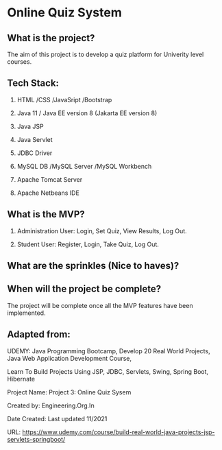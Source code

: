 # Online Quiz System 

## What is the project? 

The aim of this project is to develop a quiz platform for Univerity level courses.

## Tech Stack:

1. HTML /CSS /JavaSript /Bootstrap

2. Java 11 / Java EE version 8 (Jakarta EE version 8)

3. Java JSP

4. Java Servlet

5. JDBC Driver

6. MySQL DB /MySQL Server /MySQL Workbench

7. Apache Tomcat Server

8. Apache Netbeans IDE


## What is the MVP?

1. Administration User: Login, Set Quiz, View Results, Log Out.

2. Student User: Register, Login, Take Quiz, Log Out.

## What are the sprinkles (Nice to haves)? 

## When will the project be complete? 

The project will be complete once all the MVP features have been implemented.


## Adapted from:


UDEMY: Java Programming Bootcamp, Develop 20 Real World Projects, Java Web Application Development Course,

Learn To Build Projects Using JSP, JDBC, Servlets, Swing, Spring Boot, Hibernate

Project Name: Project 3: Online Quiz Sysem

Created by: Engineering.Org.In

Date Created: Last updated 11/2021

URL: https://www.udemy.com/course/build-real-world-java-projects-jsp-servlets-springboot/


